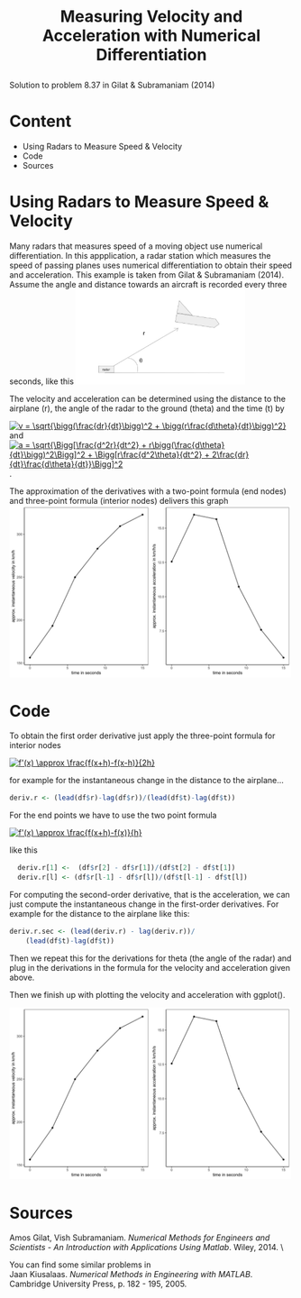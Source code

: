 # <p align='center'>Measuring Velocity and Acceleration with Numerical Differentiation</p>
Solution to problem 8.37 in Gilat \& Subramaniam (2014)

# Content
* Using Radars to Measure Speed & Velocity
* Code
* Sources

# Using Radars to Measure Speed & Velocity
Many radars that measures speed of a moving object use numerical differentiation. 
In this appplication, a radar station which measures the speed of passing planes uses numerical differentiation to obtain their speed and acceleration. This example is taken from Gilat \& Subramaniam (2014). Assume the angle and distance towards an aircraft is recorded every three seconds, like this
<img src="airplane_pictogram.jpg" width="300">

The velocity and acceleration can be determined using the distance to the airplane (r), the angle of the radar to the ground (theta) and the time (t) by 

<a href="https://www.codecogs.com/eqnedit.php?latex=v&space;=&space;\sqrt{\bigg(\frac{dr}{dt}\bigg)^2&space;&plus;&space;\bigg(r\frac{d\theta}{dt}\bigg)^2}" target="_blank"><img src="https://latex.codecogs.com/gif.latex?v&space;=&space;\sqrt{\bigg(\frac{dr}{dt}\bigg)^2&space;&plus;&space;\bigg(r\frac{d\theta}{dt}\bigg)^2}" title="v = \sqrt{\bigg(\frac{dr}{dt}\bigg)^2 + \bigg(r\frac{d\theta}{dt}\bigg)^2}" /></a> \
 and \
<a href="https://www.codecogs.com/eqnedit.php?latex=a&space;=&space;\sqrt{\Bigg[\frac{d^2r}{dt^2}&space;&plus;&space;r\bigg(\frac{d\theta}{dt}\bigg)^2\Bigg]^2&space;&plus;&space;\Bigg[r\frac{d^2\theta}{dt^2}&space;&plus;&space;2\frac{dr}{dt}\frac{d\theta}{dt}}\Bigg]^2" target="_blank"><img src="https://latex.codecogs.com/gif.latex?a&space;=&space;\sqrt{\Bigg[\frac{d^2r}{dt^2}&space;&plus;&space;r\bigg(\frac{d\theta}{dt}\bigg)^2\Bigg]^2&space;&plus;&space;\Bigg[r\frac{d^2\theta}{dt^2}&space;&plus;&space;2\frac{dr}{dt}\frac{d\theta}{dt}}\Bigg]^2" title="a = \sqrt{\Bigg[\frac{d^2r}{dt^2} + r\bigg(\frac{d\theta}{dt}\bigg)^2\Bigg]^2 + \Bigg[r\frac{d^2\theta}{dt^2} + 2\frac{dr}{dt}\frac{d\theta}{dt}}\Bigg]^2" /></a>.

The approximation of the derivatives with a two-point formula (end nodes) and three-point formula (interior nodes) delivers this graph 
\
<img src="RadarSpeed.jpg" width="500">

# Code 

To obtain the first order derivative just apply the three-point formula for interior nodes 

<a href="https://www.codecogs.com/eqnedit.php?latex=f'(x)&space;\approx&space;\frac{f(x&plus;h)-f(x-h)}{2h}" target="_blank"><img src="https://latex.codecogs.com/gif.latex?f'(x)&space;\approx&space;\frac{f(x&plus;h)-f(x-h)}{2h}" title="f'(x) \approx \frac{f(x+h)-f(x-h)}{2h}" /></a>

for example for the instantaneous change in the distance to the airplane...
```r
deriv.r <- (lead(df$r)-lag(df$r))/(lead(df$t)-lag(df$t))
```
For the end points we have to use the two point formula

<a href="https://www.codecogs.com/eqnedit.php?latex=f'(x)&space;\approx&space;\frac{f(x&plus;h)-f(x)}{h}" target="_blank"><img src="https://latex.codecogs.com/gif.latex?f'(x)&space;\approx&space;\frac{f(x&plus;h)-f(x)}{h}" title="f'(x) \approx \frac{f(x+h)-f(x)}{h}" /></a>

like this

```r
  deriv.r[1] <-  (df$r[2] - df$r[1])/(df$t[2] - df$t[1])
  deriv.r[l] <- (df$r[l-1] - df$r[l])/(df$t[l-1] - df$t[l])
```

For computing the second-order derivative, that is the acceleration, we can just compute the instantaneous change in the first-order derivatives.
For example for the distance to the airplane like this:

```r
deriv.r.sec <- (lead(deriv.r) - lag(deriv.r))/
    (lead(df$t)-lag(df$t))
```

Then we repeat this for the derivations for theta (the angle of the radar) and plug in the derivations in the formula for the velocity and acceleration given above.

Then we finish up with plotting the velocity and acceleration with ggplot().

<img src="RadarSpeed.jpg" width="500">

# Sources
Amos Gilat, Vish Subramaniam. *Numerical Methods for Engineers and Scientists - An Introduction with Applications Using Matlab*. Wiley, 2014. \

You can find some similar problems in \
Jaan Kiusalaas. *Numerical Methods in Engineering with MATLAB*. Cambridge University Press, p. 182 - 195, 2005.
